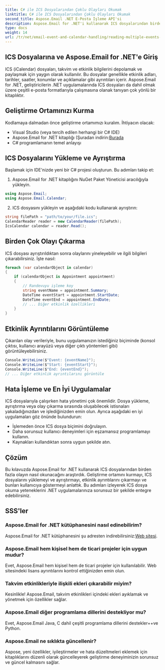 ```yaml
---
title: C# ile ICS Dosyalarından Çoklu Olayları Okumak
linktitle: C# ile ICS Dosyalarından Çoklu Olayları Okumak
second_title: Aspose.Email .NET E-Posta İşleme API'si
description: Aspose.Email for .NET'i kullanarak ICS dosyalarından birden fazla olayı çıkarmayı öğrenin. Verimli etkinlik yönetimi için kod örnekleri içeren adım adım kılavuz.
type: docs
weight: 14
url: /tr/net/email-event-and-calendar-handling/reading-multiple-events-from-ics-files-with-csharp/
---
```


## ICS Dosyalarına ve Aspose.Email for .NET'e Giriş

ICS (iCalendar) dosyaları, takvim ve etkinlik bilgilerini depolamak ve paylaşmak için yaygın olarak kullanılır. Bu dosyalar genellikle etkinlik adları, tarihler, saatler, konumlar ve açıklamalar gibi ayrıntıları içerir. Aspose.Email for .NET, geliştiricilerin .NET uygulamalarında ICS dosyaları da dahil olmak üzere çeşitli e-posta formatlarıyla çalışmasına olanak tanıyan çok yönlü bir kitaplıktır.

## Geliştirme Ortamınızı Kurma

Kodlamaya dalmadan önce geliştirme ortamımızı kuralım. İhtiyacın olacak:

- Visual Studio (veya tercih edilen herhangi bir C# IDE)
-  Aspose.Email for .NET kitaplığı (Şuradan indirin:[Burada](https://releases.aspose.com/email/net)
- C# programlamanın temel anlayışı

## ICS Dosyalarını Yükleme ve Ayrıştırma

Başlamak için IDE'nizde yeni bir C# projesi oluşturun. Bu adımları takip et:

1. Aspose.Email for .NET kitaplığını NuGet Paket Yöneticisi aracılığıyla yükleyin.
   
```csharp
using Aspose.Email;
using Aspose.Email.Calendar;
```

2. ICS dosyasını yükleyin ve aşağıdaki kodu kullanarak ayrıştırın:

```csharp
string filePath = "path/to/your/file.ics";
CalendarReader reader = new CalendarReader(filePath);
IcsCalendar calendar = reader.Read();
```

## Birden Çok Olayı Çıkarma

ICS dosyası ayrıştırıldıktan sonra olaylarını yineleyebilir ve ilgili bilgileri çıkarabilirsiniz. İşte nasıl:

```csharp
foreach (var calendarObject in calendar)
{
    if (calendarObject is Appointment appointment)
    {
        // Randevuyu işleme koy
        string eventName = appointment.Summary;
        DateTime eventStart = appointment.StartDate;
        DateTime eventEnd = appointment.EndDate;
        // ... Diğer etkinlik özellikleri
    }
}
```

## Etkinlik Ayrıntılarını Görüntüleme

Çıkarılan olay verileriyle, bunu uygulamanızın istediğiniz biçiminde (konsol çıktısı, kullanıcı arayüzü veya diğer çıktı yöntemleri gibi) görüntüleyebilirsiniz.

```csharp
Console.WriteLine($"Event: {eventName}");
Console.WriteLine($"Start: {eventStart}");
Console.WriteLine($"End: {eventEnd}");
// ... Diğer etkinlik ayrıntılarını görüntüle
```

## Hata İşleme ve En İyi Uygulamalar

ICS dosyalarıyla çalışırken hata yönetimi çok önemlidir. Dosya yükleme, ayrıştırma veya olay çıkarma sırasında oluşabilecek istisnaları yakaladığınızdan ve işlediğinizden emin olun. Ayrıca aşağıdaki en iyi uygulamaları göz önünde bulundurun:

- İşlemeden önce ICS dosya biçimini doğrulayın.
- Daha sorunsuz kullanıcı deneyimleri için eşzamansız programlamayı kullanın.
- Kaynakları kullandıktan sonra uygun şekilde atın.

## Çözüm

Bu kılavuzda Aspose.Email for .NET kullanarak ICS dosyalarından birden fazla olayın nasıl okunacağını araştırdık. Geliştirme ortamını kurmayı, ICS dosyalarını yüklemeyi ve ayrıştırmayı, etkinlik ayrıntılarını çıkarmayı ve bunları kullanıcıya göstermeyi anlattık. Bu adımları izleyerek ICS dosya okuma yeteneklerini .NET uygulamalarınıza sorunsuz bir şekilde entegre edebilirsiniz.

## SSS'ler

### Aspose.Email for .NET kütüphanesini nasıl edinebilirim?

 Aspose.Email for .NET kütüphanesini şu adresten indirebilirsiniz:[Web sitesi](https://releases.aspose.com/email/net).

### Aspose.Email hem kişisel hem de ticari projeler için uygun mudur?

Evet, Aspose.Email hem kişisel hem de ticari projeler için kullanılabilir. Web sitesindeki lisans ayrıntılarını kontrol ettiğinizden emin olun.

### Takvim etkinlikleriyle ilişkili ekleri çıkarabilir miyim?

Kesinlikle! Aspose.Email, takvim etkinlikleri içindeki ekleri ayıklamak ve yönetmek için özellikler sağlar.

### Aspose.Email diğer programlama dillerini destekliyor mu?

Evet, Aspose.Email Java, C dahil çeşitli programlama dillerini destekler++ve Python.

### Aspose.Email ne sıklıkta güncellenir?

Aspose, yeni özellikler, iyileştirmeler ve hata düzeltmeleri eklemek için kitaplıklarını düzenli olarak güncelleyerek geliştirme deneyiminizin sorunsuz ve güncel kalmasını sağlar.
